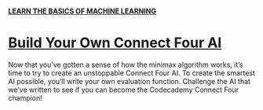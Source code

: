 #### [LEARN THE BASICS OF MACHINE LEARNING](https://www.codecademy.com/learn/machine-learning)

# [Build Your Own Connect Four AI](https://www.codecademy.com/courses/machine-learning/projects/minimax-connect-four)

Now that you’ve gotten a sense of how the minimax algorithm works, it’s time to try to create an unstoppable Connect Four AI. 
To create the smartest AI possible, you’ll write your own evaluation function. 
Challenge the AI that we’ve written to see if you can become the Codecademy Connect Four champion!
